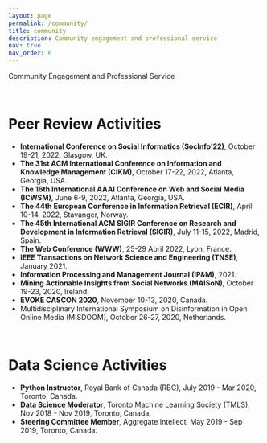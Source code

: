 ```yaml
---
layout: page
permalink: /community/
title: community
description: Community engagement and professional service
nav: true
nav_order: 6
---
```


Community Engagement and Professional Service

<br/>

Peer Review Activities
======

* **International Conference on Social Informatics (SocInfo’22)**, October 19-21, 2022, Glasgow, UK.
* **The 31st ACM International Conference on Information and Knowledge Management (CIKM)**, October 17-22, 2022, Atlanta, Georgia, USA.
* **The 16th International AAAI Conference on Web and Social Media (ICWSM)**, June 6-9, 2022, Atlanta, Georgia, USA.
* **The 44th European Conference in Information Retrieval (ECIR)**, April 10-14, 2022, Stavanger, Norway.
* **The 45th International ACM SIGIR Conference on Research and Development in Information Retrieval (SIGIR)**, July 11-15, 2022, Madrid, Spain.
* **The Web Conference (WWW)**, 25-29 April 2022, Lyon, France.
* **IEEE Transactions on Network Science and Engineering (TNSE)**, January 2021.
* **Information Processing and Management Journal (IP&M)**, 2021.
* **Mining Actionable Insights from Social Networks (MAISoN)**, October 19-23, 2020, Ireland.
* **EVOKE CASCON 2020**, November 10-13, 2020, Canada.
* Multidisciplinary International Symposium on Disinformation in Open Online Media (MISDOOM), October 26-27, 2020, Netherlands.
<br/>


Data Science Activities
======
* **Python Instructor**, Royal Bank of Canada (RBC), July 2019 - Mar 2020, Toronto, Canada.
* **Data Science Moderator**, Toronto Machine Learning Society (TMLS), Nov 2018 - Nov 2019, Toronto, Canada.
* **Steering Committee Member**, Aggregate Intellect, May 2019 - Sep 2019, Toronto, Canada.


